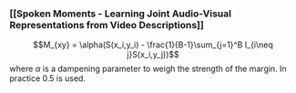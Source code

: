 ### [[Spoken Moments - Learning Joint Audio-Visual Representations from Video Descriptions]]
$$M_{xy} = \alpha(S(x_i,y_i) - \frac{1}{B-1}\sum_{j=1}^B I_{i\neq j}S(x_i,y_j))$$
where $\alpha$ is a dampening parameter to weigh the strength of the margin. In practice 0.5 is used.